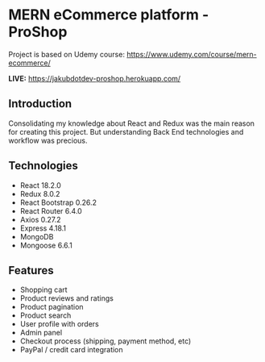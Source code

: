 # MERN eCommerce platform - ProShop

Project is based on Udemy course: https://www.udemy.com/course/mern-ecommerce/

**LIVE:** https://jakubdotdev-proshop.herokuapp.com/

## Introduction

Consolidating my knowledge about React and Redux was the main reason for creating this project. But understanding Back End technologies and workflow was precious.

## Technologies

- React 18.2.0
- Redux 8.0.2
- React Bootstrap 0.26.2
- React Router 6.4.0
- Axios 0.27.2
- Express 4.18.1
- MongoDB
- Mongoose 6.6.1

## Features 

- Shopping cart
- Product reviews and ratings
- Product pagination
- Product search
- User profile with orders
- Admin panel
- Checkout process (shipping, payment method, etc)
- PayPal / credit card integration
